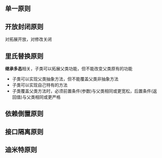 ## 单一原则

## 开放封闭原则

对拓展开放，对修改关闭

## 里氏替换原则

**继承多态**相关，子类可以拓展父类功能，但不能改变父类原有的功能

- 子类可以实现父类抽象方法，但不能覆盖父类非抽象方法
- 子类可以实现自己特有的方法
- 子类覆盖父类方法时，必须前置条件(参数)与父类相同或更宽松，后置条件(返回值)与父类相同或更严格

## 依赖倒置原则

## 接口隔离原则

## 迪米特原则





